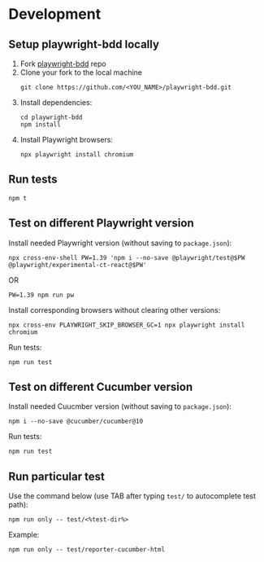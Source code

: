 # Development

## Setup playwright-bdd locally
1. Fork [playwright-bdd](https://github.com/vitalets/playwright-bdd) repo
2. Clone your fork to the local machine
    ```
    git clone https://github.com/<YOU_NAME>/playwright-bdd.git
    ```
3. Install dependencies:
    ```
    cd playwright-bdd
    npm install
    ```
4. Install Playwright browsers:
    ```
    npx playwright install chromium
    ```

## Run tests
```
npm t
```

## Test on different Playwright version
Install needed Playwright version (without saving to `package.json`):
```
npx cross-env-shell PW=1.39 'npm i --no-save @playwright/test@$PW @playwright/experimental-ct-react@$PW'
```
OR
```
PW=1.39 npm run pw
```

Install corresponding browsers without clearing other versions:
```
npx cross-env PLAYWRIGHT_SKIP_BROWSER_GC=1 npx playwright install chromium
```

Run tests:
```
npm run test
```

## Test on different Cucumber version
Install needed Cuucmber version (without saving to `package.json`):
```
npm i --no-save @cucumber/cucumber@10
```
Run tests:
```
npm run test
```

## Run particular test 
Use the command below (use TAB after typing `test/` to autocomplete test path):
```
npm run only -- test/<%test-dir%>
```
Example:
```
npm run only -- test/reporter-cucumber-html
```
